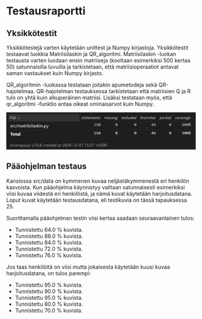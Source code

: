# Testausraportti

## Yksikkötestit

Yksikkötestejä varten käytetään unittest ja Numpy kirjastoja. Yksikkötestit testaavat luokkia Matriisilaskin ja QR_algoritmi. Matriisilaskin -luokan testausta varten luodaan ensin matriiseja (kooltaan esimerkiksi 500 kertaa 50) satunnaisilla luvuilla ja tarkistetaan, että matriisioperaatiot antavat saman vastaukset kuin Numpy kirjasto.

QR_algoritmin -luokassa testataan joitakin apumetodeja sekä QR-hajotelmaa. QR-hajotelman testauksessa tarkistetaan että matriisien Q ja R tulo on yhtä kuin alkuperäinen matriisi. Lisäksi testataan myös, että qr_algoritmi -funktio antaa oikeat ominaisarvot kuin Numpy.

![Testikattavuus](testikattavuus.png)
## Pääohjelman testaus

Kansiossa src/data on kymmenen kuvaa neljästäkymmenestä eri henkilön kasvoista. Kun pääohjelma käynnistyy valitaan satunnaisesti esimerkiksi viisi kuvaa viidestä eri henkilöstä, ja nämä kuvat käytetään harjoitusdatana. Loput kuvat käytetään testausdatana, eli testikuvia on tässä tapauksessa 25.

Suorittamalla pääohjelman testin viisi kertaa saadaan seuraavanlainen tulos:
- Tunnistettu 64.0 % kuvista.
- Tunnistettu 88.0 % kuvista.
- Tunnistettu 84.0 % kuvista.
- Tunnistettu 72.0 % kuvista.
- Tunnistettu 76.0 % kuvista.

Jos taas henkilöitä on viisi mutta jokaisesta käytetään kuusi kuvaa harjoitusdatana, on tulos parempi:
- Tunnistettu 95.0 % kuvista.
- Tunnistettu 90.0 % kuvista.
- Tunnistettu 95.0 % kuvista.
- Tunnistettu 80.0 % kuvista.
- Tunnistettu 70.0 % kuvista.
